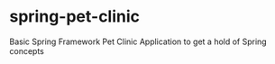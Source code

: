 # spring-pet-clinic

Basic Spring Framework Pet Clinic Application to get a hold of Spring concepts
